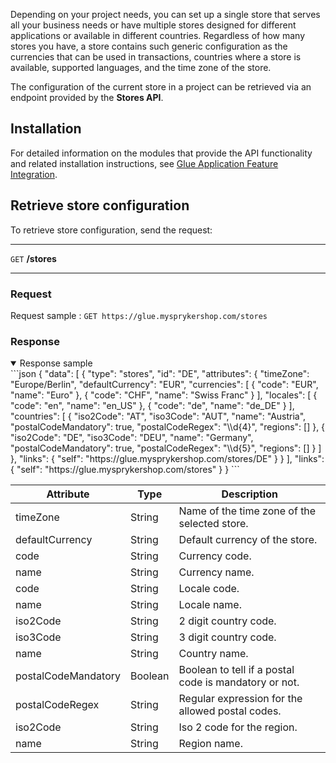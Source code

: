 Depending on your project needs, you can set up a single store that serves all your business needs or have multiple stores designed for different applications or available in different countries. Regardless of how many stores you have, a store contains such generic configuration as the currencies that can be used in transactions, countries where a store is available, supported languages, and the time zone of the store.

The configuration of the current store in a project can be retrieved via an endpoint provided by the **Stores API**.

## Installation
For detailed information on the modules that provide the API functionality and related installation instructions, see [Glue Application Feature Integration](https://documentation.spryker.com/v3/docs/glue-application-feature-integration-201907).

## Retrieve store configuration

To retrieve store configuration, send the request:

***
`GET` **/stores**
***

### Request

Request sample : `GET https://glue.mysprykershop.com/stores`

### Response

<details open>
    <summary>Response sample</summary>
```json
{
		"data": [
			{
				"type": "stores",
				"id": "DE",
				"attributes": {
					"timeZone": "Europe/Berlin",
					"defaultCurrency": "EUR",
					"currencies": [
						{
							"code": "EUR",
							"name": "Euro"
						},
						{	
							"code": "CHF",
							"name": "Swiss Franc"
						}
					],
					"locales": [
						{
							"code": "en",
							"name": "en_US"
						},
						{
							"code": "de",
							"name": "de_DE"
						}
					],
					"countries": [
						{
							"iso2Code": "AT",
							"iso3Code": "AUT",
							"name": "Austria",
							"postalCodeMandatory": true,
							"postalCodeRegex": "\\d{4}",
							"regions": []
						},
						{
							"iso2Code": "DE",
							"iso3Code": "DEU",
							"name": "Germany",
							"postalCodeMandatory": true,
							"postalCodeRegex": "\\d{5}",
							"regions": []
						}
					]
				},
				"links": {
					"self": "https://glue.mysprykershop.com/stores/DE"
				}
			}
		],
		"links": {
			"self": "https://glue.mysprykershop.com/stores"
		}
}
```
    
</details>


| Attribute | Type | Description |
| --- | --- | --- |
| timeZone | String | Name of the time zone of the selected store. |
| defaultCurrency | String | Default currency of the store. |
| code | String | Currency code. |
| name | String | Currency name. |
| code | String | Locale code. |
| name | String | Locale name. |
| iso2Code | String | 2 digit country code. |
| iso3Code | String | 3 digit country code. |
| name | String | Country name. |
| postalCodeMandatory | Boolean | Boolean to tell if a postal code is mandatory or not. |
| postalCodeRegex | String | Regular expression for the allowed postal codes. |
| iso2Code | String | Iso 2 code for the region. |
| name | String | Region name. |

